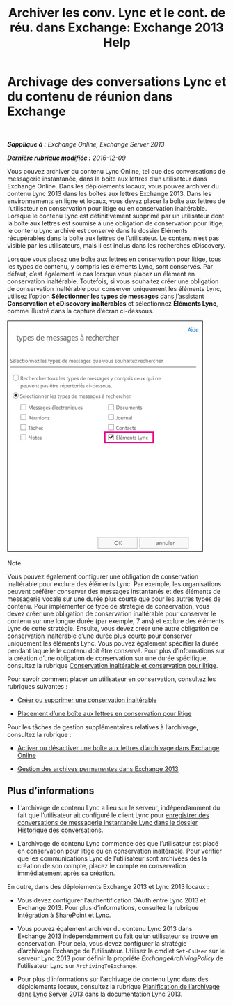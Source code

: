 ﻿---
title: 'Archiver les conv. Lync et le cont. de réu. dans Exchange: Exchange 2013 Help'
TOCTitle: Archivage des conversations Lync et du contenu de réunion dans Exchange
ms:assetid: 3cff970e-e5ed-4a54-88e6-3665d84b5ed7
ms:mtpsurl: https://technet.microsoft.com/fr-fr/library/Dn508399(v=EXCHG.150)
ms:contentKeyID: 59678842
ms.date: 04/24/2018
mtps_version: v=EXCHG.150
ms.translationtype: HT
---

# Archivage des conversations Lync et du contenu de réunion dans Exchange

 

_**Sapplique à :** Exchange Online, Exchange Server 2013_

_**Dernière rubrique modifiée :** 2016-12-09_

Vous pouvez archiver du contenu Lync Online, tel que des conversations de messagerie instantanée, dans la boîte aux lettres d’un utilisateur dans Exchange Online. Dans les déploiements locaux, vous pouvez archiver du contenu Lync 2013 dans les boîtes aux lettres Exchange 2013. Dans les environnements en ligne et locaux, vous devez placer la boîte aux lettres de l’utilisateur en conservation pour litige ou en conservation inaltérable. Lorsque le contenu Lync est définitivement supprimé par un utilisateur dont la boîte aux lettres est soumise à une obligation de conservation pour litige, le contenu Lync archivé est conservé dans le dossier Éléments récupérables dans la boîte aux lettres de l’utilisateur. Le contenu n’est pas visible par les utilisateurs, mais il est inclus dans les recherches eDiscovery.

Lorsque vous placez une boîte aux lettres en conservation pour litige, tous les types de contenu, y compris les éléments Lync, sont conservés. Par défaut, c’est également le cas lorsque vous placez un élément en conservation inaltérable. Toutefois, si vous souhaitez créer une obligation de conservation inaltérable pour conserver uniquement les éléments Lync, utilisez l’option **Sélectionner les types de messages** dans l’assistant **Conservation et eDiscovery inaltérables** et sélectionnez **Éléments Lync**, comme illustré dans la capture d’écran ci-dessous.

![Placer des éléments Lync en conservation](images/Dn508399.691d2324-9fac-4689-8527-c78d387e0e3e(EXCHG.150).jpg "Placer des éléments Lync en conservation")

> [!NOTE]
> Vous pouvez également configurer une obligation de conservation inaltérable pour exclure des éléments Lync. Par exemple, les organisations peuvent préférer conserver des messages instantanés et des éléments de messagerie vocale sur une durée plus courte que pour les autres types de contenu. Pour implémenter ce type de stratégie de conservation, vous devez créer une obligation de conservation inaltérable pour conserver le contenu sur une longue durée (par exemple, 7 ans) et exclure des éléments Lync de cette stratégie. Ensuite, vous devez créer une autre obligation de conservation inaltérable d’une durée plus courte pour conserver uniquement les éléments Lync. Vous pouvez également spécifier la durée pendant laquelle le contenu doit être conservé. Pour plus d’informations sur la création d’une obligation de conservation sur une durée spécifique, consultez la rubrique <a href="https://docs.microsoft.com/fr-fr/exchange/security-and-compliance/in-place-and-litigation-holds">Conservation inaltérable et conservation pour litige</a>.


Pour savoir comment placer un utilisateur en conservation, consultez les rubriques suivantes :

  - [Créer ou supprimer une conservation inaltérable](https://docs.microsoft.com/fr-fr/exchange/security-and-compliance/create-or-remove-in-place-holds)

  - [Placement d’une boîte aux lettres en conservation pour litige](place-a-mailbox-on-litigation-hold-exchange-2013-help.md)

Pour les tâches de gestion supplémentaires relatives à l’archivage, consultez la rubrique :

  - [Activer ou désactiver une boîte aux lettres d’archivage dans Exchange Online](https://technet.microsoft.com/fr-fr/library/jj984357\(v=exchg.150\))

  - [Gestion des archives permanentes dans Exchange 2013](manage-in-place-archives-in-exchange-2013-exchange-2013-help.md)

## Plus d’informations

  - L’archivage de contenu Lync a lieu sur le serveur, indépendamment du fait que l’utilisateur ait configuré le client Lync pour [enregistrer des conversations de messagerie instantanée Lync dans le dossier Historique des conversations](https://go.microsoft.com/fwlink/p/?linkid=400589).

  - L’archivage de contenu Lync commence dès que l’utilisateur est placé en conservation pour litige ou en conservation inaltérable. Pour vérifier que les communications Lync de l’utilisateur sont archivées dès la création de son compte, placez le compte en conservation immédiatement après sa création.

En outre, dans des déploiements Exchange 2013 et Lync 2013 locaux :

  - Vous devez configurer l’authentification OAuth entre Lync 2013 et Exchange 2013. Pour plus d’informations, consultez la rubrique [Intégration à SharePoint et Lync](integration-with-sharepoint-and-lync-exchange-2013-help.md).

  - Vous pouvez également archiver du contenu Lync 2013 dans Exchange 2013 indépendamment du fait qu’un utilisateur se trouve en conservation. Pour cela, vous devez configurer la stratégie d’archivage Exchange de l’utilisateur. Utilisez la cmdlet `Set-CsUser` sur le serveur Lync 2013 pour définir la propriété *ExchangeArchivingPolicy* de l’utilisateur Lync sur `ArchivingToExchange`.

  - Pour plus d’informations sur l’archivage de contenu Lync dans des déploiements locaux, consultez la rubrique [Planification de l’archivage dans Lync Server 2013](https://go.microsoft.com/fwlink/p/?linkid=400590) dans la documentation Lync 2013.

